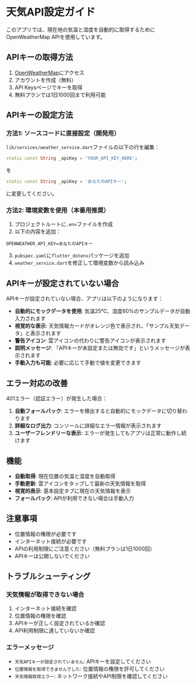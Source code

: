 # 天気API設定ガイド

このアプリでは、現在地の気温と湿度を自動的に取得するためにOpenWeatherMap APIを使用しています。

## APIキーの取得方法

1. [OpenWeatherMap](https://openweathermap.org/api)にアクセス
2. アカウントを作成（無料）
3. API Keysページでキーを取得
4. 無料プランでは1日1000回まで利用可能

## APIキーの設定方法

### 方法1: ソースコードに直接設定（開発用）

`lib/services/weather_service.dart`ファイルの以下の行を編集：

```dart
static const String _apiKey = 'YOUR_API_KEY_HERE';
```

を

```dart
static const String _apiKey = 'あなたのAPIキー';
```

に変更してください。

### 方法2: 環境変数を使用（本番用推奨）

1. プロジェクトルートに`.env`ファイルを作成
2. 以下の内容を追加：
```
OPENWEATHER_API_KEY=あなたのAPIキー
```

3. `pubspec.yaml`に`flutter_dotenv`パッケージを追加
4. `weather_service.dart`を修正して環境変数から読み込み

## APIキーが設定されていない場合

APIキーが設定されていない場合、アプリは以下のようになります：

- **自動的にモックデータを使用**: 気温25℃、湿度60%のサンプルデータが自動入力されます
- **視覚的な表示**: 天気情報カードがオレンジ色で表示され、「サンプル天気データ」と表示されます
- **警告アイコン**: 雲アイコンの代わりに警告アイコンが表示されます
- **説明メッセージ**: 「APIキーが未設定または無効です」というメッセージが表示されます
- **手動入力も可能**: 必要に応じて手動で値を変更できます

## エラー対応の改善

401エラー（認証エラー）が発生した場合：

1. **自動フォールバック**: エラーを検出すると自動的にモックデータに切り替わります
2. **詳細なログ出力**: コンソールに詳細なエラー情報が表示されます
3. **ユーザーフレンドリーな表示**: エラーが発生してもアプリは正常に動作し続けます

## 機能

- **自動取得**: 現在位置の気温と湿度を自動取得
- **手動更新**: 雲アイコンをタップして最新の天気情報を取得
- **視覚的表示**: 基本設定タブに現在の天気情報を表示
- **フォールバック**: APIが利用できない場合は手動入力

## 注意事項

- 位置情報の権限が必要です
- インターネット接続が必要です
- APIの利用制限にご注意ください（無料プランは1日1000回）
- APIキーは公開しないでください

## トラブルシューティング

### 天気情報が取得できない場合

1. インターネット接続を確認
2. 位置情報の権限を確認
3. APIキーが正しく設定されているか確認
4. API利用制限に達していないか確認

### エラーメッセージ

- `天気APIキーが設定されていません`: APIキーを設定してください
- `位置情報を取得できませんでした`: 位置情報の権限を許可してください
- `天気情報取得エラー`: ネットワーク接続やAPI制限を確認してください